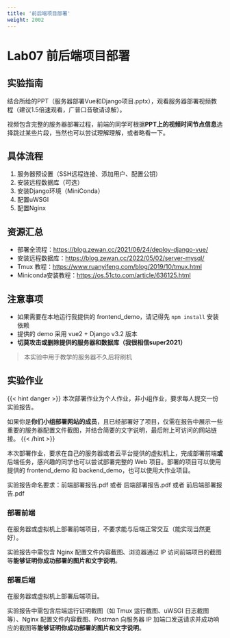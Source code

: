 ```yaml
---
title: '前后端项目部署'
weight: 2002
---
```


# Lab07 前后端项目部署

## 实验指南

结合所给的PPT（服务器部署Vue和Django项目.pptx），观看服务器部署视频教程（建议1.5倍速观看，广普口音敬请谅解）。

视频包含完整的服务器部署过程，前端的同学可根据**PPT上的视频时间节点信息**选择跳过某些片段，当然也可以尝试理解理解，或者略看一下。

## 具体流程

1. 服务器预设置（SSH远程连接、添加用户、配置公钥）
2. 安装远程数据库（可选）
3. 安装Django环境（MiniConda）
4. 配置uWSGI
5. 配置Nginx

## 资源汇总

- 部署全流程：<a target="_blank" href="https://blog.zewan.cc/2021/06/24/deploy-django-vue/">https://blog.zewan.cc/2021/06/24/deploy-django-vue/</a>
- 安装远程数据库：<a target="_blank" href="https://blog.zewan.cc/2022/05/02/server-mysql/">https://blog.zewan.cc/2022/05/02/server-mysql/</a> 
- Tmux 教程：<a target="_blank" href="https://www.ruanyifeng.com/blog/2019/10/tmux.html">https://www.ruanyifeng.com/blog/2019/10/tmux.html</a>
- Miniconda安装教程：<a target="_blank" href="https://os.51cto.com/article/636125.html">https://os.51cto.com/article/636125.html</a>

## 注意事项

- 如果需要在本地运行我提供的 frontend_demo，请记得先 `npm install` 安装依赖
- 提供的 demo 采用 vue2 + Django v3.2 版本
- **切莫攻击或删除提供的服务器和数据库（我很相信super2021）**

> 本实验中用于教学的服务器不久后将刷机

## 实验作业

{{< hint danger >}}
本次部署作业为个人作业，非小组作业，要求每人提交一份实验报告。

如果你是**你们小组部署网站的成员**，且已经部署好了项目，仅需在报告中展示一些重要的服务器配置文件截图，并结合简要的文字说明，最后附上可访问的网站链接。
{{< /hint >}}

本次部署作业，要求在自己的服务器或者云平台提供的虚拟机上，完成部署前端**或**后端任务，感兴趣的同学也可以尝试部署完整的 Web 项目。部署的项目可以使用提供的 frontend_demo 和 backend_demo，也可以使用大作业项目。

实验报告命名要求：前端部署报告.pdf 或者 后端部署报告.pdf 或者 前后端部署报告.pdf

### 部署前端

在服务器或虚拟机上部署前端项目，不要求能与后端正常交互（能实现当然更好）。

实验报告中需包含 Nginx 配置文件内容截图、浏览器通过 IP 访问前端项目的截图等**能够证明你成功部署的图片和文字说明**。

### 部署后端

在服务器或虚拟机上部署后端项目。

实验报告中需包含后端运行证明截图（如 Tmux 运行截图、uWSGI 日志截图等）、Nginx 配置文件内容截图、Postman 向服务器 IP 加端口发送请求并成功响应的截图等**能够证明你成功部署的图片和文字说明**。